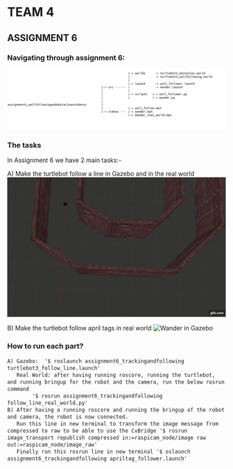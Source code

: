 # TEAM 4

##  ASSIGNMENT 6


### Navigating through assignment 6:

![Navigation Image](https://raw.githubusercontent.com/atefemran/AuE893Spring21_AtefEmran/master/src/assignment5_wallfollowingandobstacleavoidance/videos/navigation.png)

### The tasks

In Assignment 6 we have 2 main tasks:-

A) Make the turtlebot follow a line in Gazebo and in the real world
![Wall follow](https://github.com/atefemran/AuE893Spring21_AtefEmran/blob/master/src/assignment5_wallfollowingandobstacleavoidance/videos/gifs/wall_follow.gif?raw=true)
	
B) Make the turtlebot follow april tags in real world
![Wander in Gazebo](https://github.com/atefemran/AuE893Spring21_AtefEmran/blob/master/src/assignment5_wallfollowingandobstacleavoidance/videos/gifs/wander_gazebo.gif?raw=true)
			

### How to run each part?

	A) Gazebo: 	'$ roslaunch assignment6_trackingandfollowing turtlebot3_follow_line.launch'  
	   Real World: after having running roscore, running the turtlebot, and running bringup for the robot and the camera, run the below rosrun command
	   		'$ rosrun assignment6_trackingandfollowing follow_line_real_world.py'  
	B) After having a running roscore and running the bringup of the robot and camera, the robot is now connected. 
	   Run this line in new terminal to transform the image message from compressed to raw to be able to use the CvBridge '$ rosrun image_transport republish compressed in:=raspicam_node/image raw out:=raspicam_node/image_raw'  
	   Finally run this rosrun line in new terminal '$ oslaunch assignment6_trackingandfollowing apriltag_follower.launch'  
